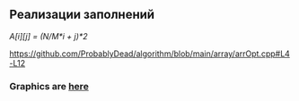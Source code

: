 
## Реализации заполнений
 _A[i][j] = (N/M*i + j)*2_

https://github.com/ProbablyDead/algorithm/blob/main/array/arrOpt.cpp#L4-L12















### Graphics are [here](https://docs.google.com/spreadsheets/d/1FrxqawflBV525azESpkDQXcTIUvimMBtfz8EOFm53jg/edit?usp=sharing)
